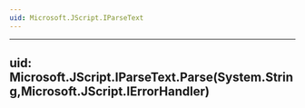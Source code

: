 ```yaml
---
uid: Microsoft.JScript.IParseText
---
```


---
uid: Microsoft.JScript.IParseText.Parse(System.String,Microsoft.JScript.IErrorHandler)
---
